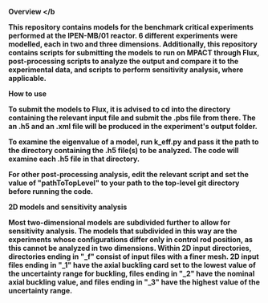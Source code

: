 <b> Overview </b
  >
This repository contains models for the benchmark critical experiments performed at the IPEN-MB/01 reactor. 6 different experiments were modelled, each in two and three dimensions. Additionally, this repository contains scripts for submitting the models to run on MPACT through Flux, post-processing scripts to analyze the output and compare it to the experimental data, and scripts to perform sensitivity analysis, where applicable.

<b> How to use </b>

To submit the models to Flux, it is advised to cd into the directory containing the relevant input file and submit the .pbs file from there. The an .h5 and an .xml file will be produced in the experiment's output folder. 

To examine the eigenvalue of a model, run k_eff.py and pass it the path to the directory containing the .h5 file(s) to be analyzed. The code will examine each .h5 file in that directory.

For other post-processing analysis, edit the relevant script and set the value of "pathToTopLevel" to your path to the top-level git directory before running the code. 

<b> 2D models and sensitivity analysis </b>

Most two-dimensional models are subdivided further to allow for sensitivity analysis. The models that subdivided in this way are the experiments whose configurations differ only in control rod position, as this cannot be analyzed in two dimensions. Within 2D input directories, directories ending in "_f" consist of input files with a finer mesh. 2D input files ending in "_1" have the axial buckling card set to the lowest value of the uncertainty range for buckling, files ending in "_2" have the nominal axial buckling value, and files ending in "_3" have the highest value of the uncertainty range. 
